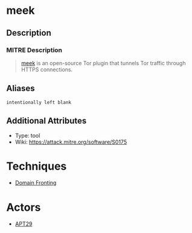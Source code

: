 
# meek

## Description

### MITRE Description

> [meek](https://attack.mitre.org/software/S0175) is an open-source Tor plugin that tunnels Tor traffic through HTTPS connections.

## Aliases

```
intentionally left blank
```

## Additional Attributes

* Type: tool
* Wiki: https://attack.mitre.org/software/S0175

# Techniques


* [Domain Fronting](../techniques/Domain-Fronting.md)


# Actors


* [APT29](../actors/APT29.md)

